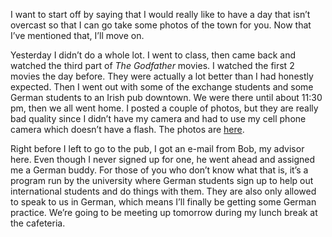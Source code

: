 I want to start off by saying that I would really like to have a day that isn’t overcast so that I can go take some photos of the town for you. Now that I’ve mentioned that, I’ll move on.

Yesterday I didn’t do a whole lot. I went to class, then came back and watched the third part of *The Godfather* movies. I watched the first 2 movies the day before. They were actually a lot better than I had honestly expected. Then I went out with some of the exchange students and some German students to an Irish pub downtown. We were there until about 11:30 pm, then we all went home. I posted a couple of photos, but they are really bad quality since I didn’t have my camera and had to use my cell phone camera which doesn’t have a flash. The photos are [here](http://picasaweb.google.com/seifertalex/Parties).

Right before I left to go to the pub, I got an e-mail from Bob, my advisor here. Even though I never signed up for one, he went ahead and assigned me a German buddy. For those of you who don’t know what that is, it’s a program run by the university where German students sign up to help out international students and do things with them. They are also only allowed to speak to us in German, which means I’ll finally be getting some German practice. We’re going to be meeting up tomorrow during my lunch break at the cafeteria.